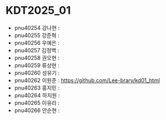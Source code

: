 # KDT2025_01
+ pnu40254	강나현 :
+ pnu40255	강준혁 :
+ pnu40256	우예은 :
+ pnu40257	김정백 :
+ pnu40258	권오현 :
+ pnu40259	류상현 :
+ pnu40260	성유기 :
+ pnu40262	이원준 : https://github.com/Lee-brary/kd01_html
+ pnu40263	홍지민 :
+ pnu40264	하지원 :
+ pnu40265	이유리 :
+ pnu40266	안순현 : 
